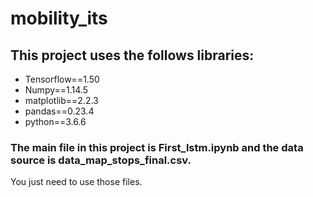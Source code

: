 # mobility_its

## This project uses the follows libraries:
* Tensorflow==1.50
* Numpy==1.14.5
* matplotlib==2.2.3
* pandas==0.23.4
* python==3.6.6

### The main file in this project is First_lstm.ipynb and the data source is data_map_stops_final.csv. 
You just need to use those files.
